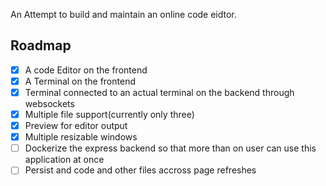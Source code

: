 An Attempt to build and maintain an online code eidtor.

## Roadmap

- [X] A code Editor on the frontend
- [X] A Terminal on the frontend
- [X] Terminal connected to an actual terminal on the backend through websockets
- [X] Multiple file support(currently only three)
- [X] Preview for editor output
- [X] Multiple resizable windows
- [ ] Dockerize the express backend so that more than on user can use this application at once
- [ ] Persist and code and other files accross page refreshes
